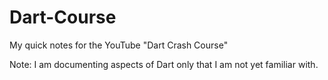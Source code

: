 # Dart-Course
My quick notes for the YouTube "Dart Crash Course"

Note: I am documenting aspects of Dart only that I am not yet familiar with.
